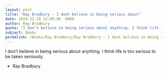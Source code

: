 ```yaml
---
layout: post
title: "Ray Bradbury - I dont believe in being serious about"
date: 2024-12-28 12:00:00 -0000
author: Ray Bradbury
quote: "I don’t believe in being serious about anything. I think life is too serious to be taken seriously."
subject: Books
permalink: /Books/Ray Bradbury/Ray Bradbury - I dont believe in being serious about
---
```


I don’t believe in being serious about anything. I think life is too serious to be taken seriously.

- Ray Bradbury
